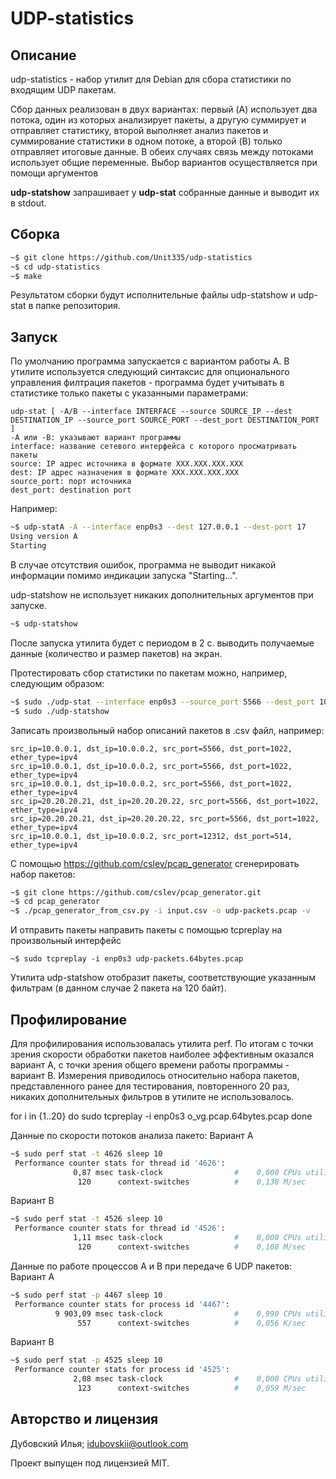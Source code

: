 # UDP-statistics
## Описание

udp-statistics - набор утилит для Debian для сбора статистики по входящим UDP пакетам.

Сбор данных реализован в двух вариантах: первый (A) использует два потока, один из которых анализирует пакеты, а другую суммирует и отправляет статистику, второй выполняет анализ пакетов и суммирование статистики в одном потоке, а второй (B) только отправляет итоговые данные. В обеих случаях связь между потоками использует общие переменные. Выбор вариантов осуществляется при помощи аргументов

**udp-statshow** запрашивает у **udp-stat** собранные данные и выводит их в stdout. 

## Сборка

```sh
~$ git clone https://github.com/Unit335/udp-statistics
~$ cd udp-statistics
~$ make
```

Результатом сборки будут исполнительные файлы udp-statshow и udp-stat в папке репозитория.

## Запуск
По умолчанию программа запускается с вариантом работы A. 
В утилите используется следующий синтаксис для опционального управления филтрация пакетов - программа будет учитывать в статистике только пакеты с указанными параметрами:
```
udp-stat [ -A/B --interface INTERFACE --source SOURCE_IP --dest DESTINATION_IP --source_port SOURCE_PORT --dest_port DESTINATION_PORT ]
-A или -B: указывают вариант программы
interface: название сетевого интерфейса с которого просматривать пакеты
source: IP адрес источника в формате XXX.XXX.XXX.XXX
dest: IP адрес назначения в формате XXX.XXX.XXX.XXX 
source_port: порт источника
dest_port: destination port
```
Например:
```sh
~$ udp-statA -A --interface enp0s3 --dest 127.0.0.1 --dest-port 17 
Using version A
Starting
```
В случае отсутствия ошибок, программа не выводит никакой информации помимо индикации запуска "Starting...".

udp-statshow не использует никаких дополнительных аргументов при запуске.
```sh
~$ udp-statshow 
```
После запуска утилита будет с периодом в 2 с. выводить получаемые данные (количество и размер пакетов) на экран.

Протестировать сбор статистики по пакетам можно, например, следующим образом:

```sh
~$ sudo ./udp-stat --interface enp0s3 --source_port 5566 --dest_port 1022
~$ sudo ./udp-statshow
```
Записать произвольный набор описаний пакетов в .csv файл, например:
```
src_ip=10.0.0.1, dst_ip=10.0.0.2, src_port=5566, dst_port=1022, ether_type=ipv4
src_ip=10.0.0.1, dst_ip=10.0.0.2, src_port=5566, dst_port=1022, ether_type=ipv4
src_ip=10.0.0.1, dst_ip=10.0.0.2, src_port=5566, dst_port=1022, ether_type=ipv4
src_ip=20.20.20.21, dst_ip=20.20.20.22, src_port=5566, dst_port=1022, ether_type=ipv4
src_ip=20.20.20.21, dst_ip=20.20.20.22, src_port=5566, dst_port=1022, ether_type=ipv4
src_ip=10.0.0.1, dst_ip=10.0.0.2, src_port=12312, dst_port=514, ether_type=ipv4
```

С помощью https://github.com/cslev/pcap_generator сгенерировать набор пакетов: 
```sh
~$ git clone https://github.com/cslev/pcap_generator.git
~$ cd pcap_generator
~$ ./pcap_generator_from_csv.py -i input.csv -o udp-packets.pcap -v
```
И отправить пакеты направить пакеты с помощью tcpreplay на произвольный интерфейс
```
~$ sudo tcpreplay -i enp0s3 udp-packets.64bytes.pcap
``` 
Утилита udp-statshow отобразит пакеты, соответствующие указанным фильтрам (в данном случае 2 пакета на 120 байт).

## Профилирование
Для профилирования использовалась утилита perf. По итогам с точки зрения скорости обработки пакетов наиболее эффективным оказался вариант A, с точки зрения общего времени работы программы - вариант B. Измерения приводилось относительно набора пакетов, представленного ранее для тестирования, повторенного 20 раз, никаких дополнительных фильтров в утилите не использовалось.

for i in {1..20}
do
 sudo tcpreplay -i enp0s3 o_vg.pcap.64bytes.pcap 
done

Данные по скорости потоков анализа пакето:
Вариант A
```sh
~$ sudo perf stat -t 4626 sleep 10 
 Performance counter stats for thread id '4626':
              0,87 msec task-clock                #    0,000 CPUs utilized          
               120      context-switches          #    0,138 M/sec   
```
Вариант B
```sh
~$ sudo perf stat -t 4526 sleep 10 
 Performance counter stats for thread id '4526':
              1,11 msec task-clock                #    0,000 CPUs utilized          
               120      context-switches          #    0,108 M/sec  
```

Данные по работе процессов A и B при передаче 6 UDP пакетов:
Вариант A
```sh
~$ sudo perf stat -p 4467 sleep 10 
 Performance counter stats for process id '4467':
          9 903,09 msec task-clock                #    0,990 CPUs utilized          
               557      context-switches          #    0,056 K/sec                   
```
Вариант B
```sh
~$ sudo perf stat -p 4525 sleep 10 
 Performance counter stats for process id '4525':
              2,08 msec task-clock                #    0,000 CPUs utilized          
               123      context-switches          #    0,059 M/sec                    
```

## Авторство и лицензия
Дубовский Илья; idubovskii@outlook.com

Проект выпущен под лицензией MIT.
